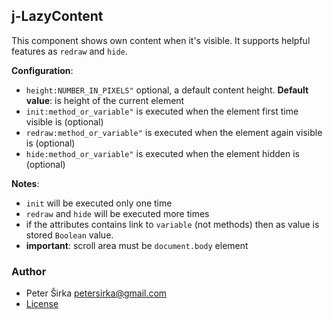 ## j-LazyContent

This component shows own content when it's visible. It supports helpful features as `redraw` and `hide`.

__Configuration__:
- `height:NUMBER_IN_PIXELS"` optional, a default content height. __Default value__: is height of the current element
- `init:method_or_variable"` is executed when the element first time visible is (optional)
- `redraw:method_or_variable"` is executed when the element again visible is (optional)
- `hide:method_or_variable"` is executed when the element hidden is (optional)

__Notes__:
- `init` will be executed only one time
- `redraw` and `hide` will be executed more times
- if the attributes contains link to `variable` (not methods) then as value is stored `Boolean` value.
- __important__: scroll area must be `document.body` element

### Author

- Peter Širka <petersirka@gmail.com>
- [License](https://www.totaljs.com/license/)